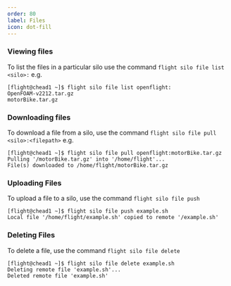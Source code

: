 ```yaml
---
order: 80
label: Files
icon: dot-fill
---
```




### Viewing files

To list the files in a particular silo use the command `flight silo file list <silo>:` e.g.
```
[flight@chead1 ~]$ flight silo file list openflight:
OpenFOAM-v2212.tar.gz
motorBike.tar.gz
```

### Downloading files

To download a file from a silo, use the command `flight silo file pull <silo>:<filepath>` e.g.
```
[flight@chead1 ~]$ flight silo file pull openflight:motorBike.tar.gz
Pulling '/motorBike.tar.gz' into '/home/flight'...
File(s) downloaded to /home/flight/motorBike.tar.gz
```

### Uploading Files
To upload a file to a silo, use the command `flight silo file push`

```
[flight@chead1 ~]$ flight silo file push example.sh 
Local file '/home/flight/example.sh' copied to remote '/example.sh'
```

### Deleting Files

To delete a file, use the command `flight silo file delete`

```
[flight@chead1 ~]$ flight silo file delete example.sh 
Deleting remote file 'example.sh'...
Deleted remote file 'example.sh'
```
